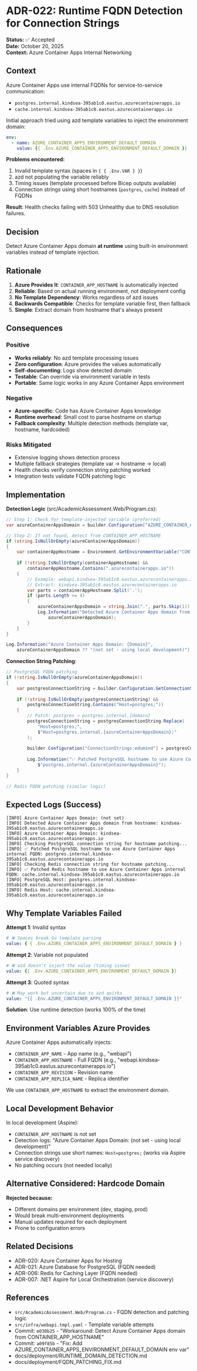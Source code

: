 # ADR-022: Runtime FQDN Detection for Connection Strings

**Status:** ✅ Accepted  
**Date:** October 20, 2025  
**Context:** Azure Container Apps Internal Networking

## Context

Azure Container Apps use internal FQDNs for service-to-service communication:

- `postgres.internal.kindsea-395ab1c0.eastus.azurecontainerapps.io`
- `cache.internal.kindsea-395ab1c0.eastus.azurecontainerapps.io`

Initial approach tried using azd template variables to inject the environment domain:

```yaml
env:
  - name: AZURE_CONTAINER_APPS_ENVIRONMENT_DEFAULT_DOMAIN
    value: {{ .Env.AZURE_CONTAINER_APPS_ENVIRONMENT_DEFAULT_DOMAIN }}
```

**Problems encountered:**

1. Invalid template syntax (spaces in `{ { .Env.VAR } }`)
2. azd not populating the variable reliably
3. Timing issues (template processed before Bicep outputs available)
4. Connection strings using short hostnames (`postgres`, `cache`) instead of FQDNs

**Result**: Health checks failing with 503 Unhealthy due to DNS resolution failures.

## Decision

Detect Azure Container Apps domain **at runtime** using built-in environment variables instead of template injection.

## Rationale

1. **Azure Provides It**: `CONTAINER_APP_HOSTNAME` is automatically injected
2. **Reliable**: Based on actual running environment, not deployment config
3. **No Template Dependency**: Works regardless of azd issues
4. **Backwards Compatible**: Checks for template variable first, then fallback
5. **Simple**: Extract domain from hostname that's always present

## Consequences

### Positive

- **Works reliably**: No azd template processing issues
- **Zero configuration**: Azure provides the values automatically
- **Self-documenting**: Logs show detected domain
- **Testable**: Can override via environment variable in tests
- **Portable**: Same logic works in any Azure Container Apps environment

### Negative

- **Azure-specific**: Code has Azure Container Apps knowledge
- **Runtime overhead**: Small cost to parse hostname on startup
- **Fallback complexity**: Multiple detection methods (template var, hostname, hardcoded)

### Risks Mitigated

- Extensive logging shows detection process
- Multiple fallback strategies (template var → hostname → local)
- Health checks verify connection string patching worked
- Integration tests validate FQDN patching logic

## Implementation

**Detection Logic** (src/AcademicAssessment.Web/Program.cs):

```csharp
// Step 1: Check for template-injected variable (preferred)
var azureContainerAppsDomain = builder.Configuration["AZURE_CONTAINER_APPS_ENVIRONMENT_DEFAULT_DOMAIN"];

// Step 2: If not found, detect from CONTAINER_APP_HOSTNAME
if (string.IsNullOrEmpty(azureContainerAppsDomain))
{
    var containerAppHostname = Environment.GetEnvironmentVariable("CONTAINER_APP_HOSTNAME");
    
    if (!string.IsNullOrEmpty(containerAppHostname) && 
        containerAppHostname.Contains(".azurecontainerapps.io"))
    {
        // Example: webapi.kindsea-395ab1c0.eastus.azurecontainerapps.io
        // Extract: kindsea-395ab1c0.eastus.azurecontainerapps.io
        var parts = containerAppHostname.Split('.');
        if (parts.Length >= 4)
        {
            azureContainerAppsDomain = string.Join(".", parts.Skip(1));
            Log.Information("Detected Azure Container Apps domain from hostname: {Domain}", 
                azureContainerAppsDomain);
        }
    }
}

Log.Information("Azure Container Apps Domain: {Domain}", 
    azureContainerAppsDomain ?? "(not set - using local development)");
```

**Connection String Patching**:

```csharp
// PostgreSQL FQDN patching
if (!string.IsNullOrEmpty(azureContainerAppsDomain))
{
    var postgresConnectionString = builder.Configuration.GetConnectionString("edumind");
    
    if (!string.IsNullOrEmpty(postgresConnectionString) && 
        postgresConnectionString.Contains("Host=postgres;"))
    {
        // Patch: postgres → postgres.internal.{domain}
        postgresConnectionString = postgresConnectionString.Replace(
            "Host=postgres;",
            $"Host=postgres.internal.{azureContainerAppsDomain};"
        );
        
        builder.Configuration["ConnectionStrings:edumind"] = postgresConnectionString;
        
        Log.Information("✅ Patched PostgreSQL hostname to use Azure Container Apps internal FQDN: {Host}",
            $"postgres.internal.{azureContainerAppsDomain}");
    }
}

// Redis FQDN patching (similar logic)
```

## Expected Logs (Success)

```
[INFO] Azure Container Apps Domain: (not set)
[INFO] Detected Azure Container Apps domain from hostname: kindsea-395ab1c0.eastus.azurecontainerapps.io
[INFO] Azure Container Apps Domain: kindsea-395ab1c0.eastus.azurecontainerapps.io
[INFO] Checking PostgreSQL connection string for hostname patching...
[INFO] ✅ Patched PostgreSQL hostname to use Azure Container Apps internal FQDN: postgres.internal.kindsea-395ab1c0.eastus.azurecontainerapps.io
[INFO] Checking Redis connection string for hostname patching...
[INFO] ✅ Patched Redis hostname to use Azure Container Apps internal FQDN: cache.internal.kindsea-395ab1c0.eastus.azurecontainerapps.io
[INFO] PostgreSQL Host: postgres.internal.kindsea-395ab1c0.eastus.azurecontainerapps.io
[INFO] Redis Host: cache.internal.kindsea-395ab1c0.eastus.azurecontainerapps.io
```

## Why Template Variables Failed

**Attempt 1**: Invalid syntax

```yaml
# ❌ Spaces break Go template parsing
value: { { .Env.AZURE_CONTAINER_APPS_ENVIRONMENT_DEFAULT_DOMAIN } }
```

**Attempt 2**: Variable not populated

```yaml
# ❌ azd doesn't inject the value (timing issue)
value: {{ .Env.AZURE_CONTAINER_APPS_ENVIRONMENT_DEFAULT_DOMAIN }}
```

**Attempt 3**: Quoted syntax

```yaml
# ❌ May work but uncertain due to azd quirks
value: "{{ .Env.AZURE_CONTAINER_APPS_ENVIRONMENT_DEFAULT_DOMAIN }}"
```

**Solution**: Use runtime detection (works 100% of the time)

## Environment Variables Azure Provides

Azure Container Apps automatically injects:

- `CONTAINER_APP_NAME` - App name (e.g., "webapi")
- `CONTAINER_APP_HOSTNAME` - Full FQDN (e.g., "webapi.kindsea-395ab1c0.eastus.azurecontainerapps.io")
- `CONTAINER_APP_REVISION` - Revision name
- `CONTAINER_APP_REPLICA_NAME` - Replica identifier

We use `CONTAINER_APP_HOSTNAME` to extract the environment domain.

## Local Development Behavior

In local development (Aspire):

- `CONTAINER_APP_HOSTNAME` is not set
- Detection logs: "Azure Container Apps Domain: (not set - using local development)"
- Connection strings use short names: `Host=postgres;` (works via Aspire service discovery)
- No patching occurs (not needed locally)

## Alternative Considered: Hardcode Domain

**Rejected because:**

- Different domains per environment (dev, staging, prod)
- Would break multi-environment deployments
- Manual updates required for each deployment
- Prone to configuration errors

## Related Decisions

- ADR-020: Azure Container Apps for Hosting
- ADR-021: Azure Database for PostgreSQL (FQDN needed)
- ADR-006: Redis for Caching Layer (FQDN needed)
- ADR-007: .NET Aspire for Local Orchestration (service discovery)

## References

- `src/AcademicAssessment.Web/Program.cs` - FQDN detection and patching logic
- `src/infra/webapi.tmpl.yaml` - Template variable attempts
- Commit: `e030b25` - "Workaround: Detect Azure Container Apps domain from CONTAINER_APP_HOSTNAME"
- Commit: `a09f85b` - "Fix: Add AZURE_CONTAINER_APPS_ENVIRONMENT_DEFAULT_DOMAIN env var"
- docs/deployment/RUNTIME_DOMAIN_DETECTION.md
- docs/deployment/FQDN_PATCHING_FIX.md
